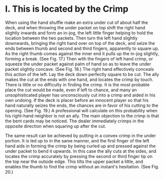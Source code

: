 # I. This is located by the Crimp

When using the hand shuffle make an extra under cut of about half the deck, and when throwing the under packet on top shift the right hand slightly inwards and form an in-jog, the left little finger helping to hold the location between the two packets. Then turn the left hand slightly downwards, bringing the right hand over on top of the deck, and seize the ends between thumb and second and third fingers, apparently to square up. As the right thumb comes against the inner end it pulls up the in-jog slightly, forming a break. \(See Fig. 17.\) Then with the fingers of left hand crimp, or squeeze the under packet against palm of hand so as to leave the under packet slightly concave. \(See Fig. 18.\) The right hand effectively conceals this action of the left. Lay the deck down perfectly square to be cut. The ally makes the cut at the ends with one hand, and locates the crimp by touch. There is little or no difficulty in finding the crimp. It is the most probable place the cut would be made, even if left to chance, and many an unsophisticated player has unconsciously cut into a crimp and aided in his own undoing. If the deck is placer before an innocent player so that his hand naturally seizes the ends, the chances are in favor of his cutting to the opening. \(See Fig. 19.\) A professional will calculate on this probability when his right-hand neighbor is not an ally. The main objection to the crimp is that the bent cards may be noticed. The dealer immediately crimps in the opposite direction when squaring up after the cut.

The same result can be achieved by putting in a convex crimp in the under portion. It is led up to in the same manner, and the first finger of the left hand aids in forming the crimp by being curled up and pressed against the under packet to bend it upwards. In this case the ally cuts at the sides, and locates the crimp accurately by pressing the second or third finger tip on the top near the outside edge. This tilts the upper packet a little, and enables the thumb to find the crimp without an instant's hesitation. \(See Fig. 20.\)

